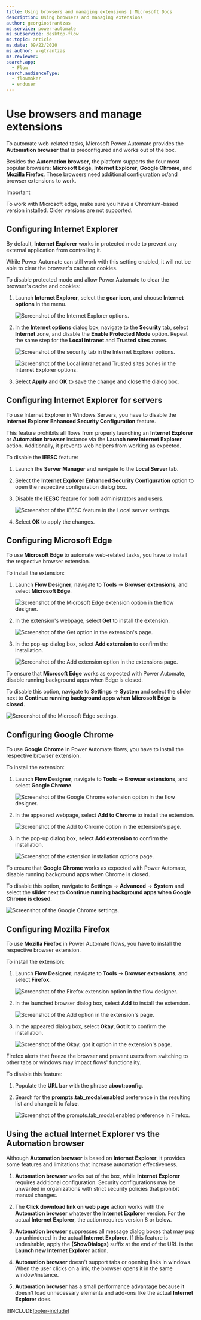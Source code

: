 ```yaml
---
title: Using browsers and managing extensions | Microsoft Docs
description: Using browsers and managing extensions
author: georgiostrantzas
ms.service: power-automate
ms.subservice: desktop-flow
ms.topic: article
ms.date: 09/22/2020
ms.author: v-gtrantzas
ms.reviewer:
search.app: 
  - Flow
search.audienceType: 
  - flowmaker
  - enduser
---
```


# Use browsers and manage extensions



To automate web-related tasks, Microsoft Power Automate provides the **Automation browser** that is preconfigured and works out of the box. 

Besides the **Automation browser**, the platform supports the four most popular browsers: **Microsoft Edge**, **Internet Explorer**, **Google Chrome**, and **Mozilla Firefox**. These browsers need additional configuration or/and browser extensions to work.

> [!IMPORTANT]
> To work with Microsoft edge, make sure you have a Chromium-based version installed. Older versions are not supported. 

## Configuring Internet Explorer

By default, **Internet Explorer** works in protected mode to prevent any external application from controlling it.

While Power Automate can still work with this setting enabled, it will not be able to clear the browser's cache or cookies.

To disable protected mode and allow Power Automate to clear the browser's cache and cookies:

1. Launch **Internet Explorer**, select the **gear icon**, and choose **Internet options** in the menu.

    ![Screenshot of the Internet Explorer options.](media/using-browsers/internet-explorer-options.png)

1. In the **Internet options** dialog box, navigate to the **Security** tab, select **Internet** zone, and disable the **Enable Protected Mode** option. Repeat the same step for the **Local intranet** and **Trusted sites** zones.

    ![Screenshot of the security tab in the Internet Explorer options.](media/using-browsers/internet-explorer-internet-protected-mode.png) 
    
    ![Screenshot of the Local intranet and Trusted sites zones in the Internet Explorer options.](media/using-browsers/internet-explorer-local-intranet-protected-mode.png)

1. Select **Apply** and **OK** to save the change and close the dialog box.

## Configuring Internet Explorer for servers

To use Internet Explorer in Windows Servers, you have to disable the **Internet Explorer Enhanced Security Configuration** feature.

This feature prohibits all flows from properly launching an **Internet Explorer** or **Automation browser** instance via the **Launch new Internet Explorer** action. Additionally, it prevents web helpers from working as expected. 

To disable the **IEESC** feature:

1. Launch the **Server Manager** and navigate to the **Local Server** tab.

1. Select the **Internet Explorer Enhanced Security Configuration** option to open the respective configuration dialog box.

1. Disable the **IEESC** feature for both administrators and users.

    ![Screenshot of the IEESC feature in the Local server settings.](media/using-browsers/internet-explorer-servers.png)

1. Select **OK** to apply the changes.

## Configuring Microsoft Edge

To use **Microsoft Edge** to automate web-related tasks, you have to install the respective browser extension.

To install the extension:

1. Launch **Flow Designer**, navigate to **Tools** -> **Browser extensions**, and select **Microsoft Edge**.

    ![Screenshot of the Microsoft Edge extension option in the flow designer.](media/using-browsers/edge-extension-option.png)

1. In the extension's webpage, select **Get** to install the extension. 

   ![Screenshot of the Get option in the extension's page.](media/using-browsers/edge-get-extension.png)

1. In the pop-up dialog box, select **Add extension** to confirm the installation. 

   ![Screenshot of the Add extension option in the extensions page.](media/using-browsers/edge-add-extension.png)

To ensure that **Microsoft Edge** works as expected with Power Automate, disable running background apps when Edge is closed. 

To disable this option, navigate to **Settings** -> **System** and select the **slider** next to **Continue running background apps when Microsoft Edge is closed**.

![Screenshot of the Microsoft Edge settings.](media/using-browsers/edge-options.png)

## Configuring Google Chrome

To use **Google Chrome** in Power Automate flows, you have to install the respective browser extension.

To install the extension:

1. Launch **Flow Designer**, navigate to **Tools** -> **Browser extensions**, and select **Google Chrome**.

    ![Screenshot of the Google Chrome extension option in the flow designer.](media/using-browsers/chrome-extension-option.png)

1. In the appeared webpage, select **Add to Chrome** to install the extension. 

   ![Screenshot of the Add to Chrome option in the extension's page.](media/using-browsers/chrome-add-extension.png)

1. In the pop-up dialog box, select **Add extension** to confirm the installation. 

   ![Screenshot of the extension installation options page.](media/using-browsers/chrome-add-extension-confirmation.png)

To ensure that **Google Chrome** works as expected with Power Automate, disable running background apps when Chrome is closed. 

To disable this option, navigate to **Settings** -> **Advanced** -> **System** and select the **slider** next to **Continue running background apps when Google Chrome is closed**.

![Screenshot of the Google Chrome settings.](media/using-browsers/chrome-options.png)

## Configuring Mozilla Firefox

To use **Mozilla Firefox** in Power Automate flows, you have to install the respective browser extension.

To install the extension:

1. Launch **Flow Designer**, navigate to **Tools** -> **Browser extensions**, and select **Firefox**.

    ![Screenshot of the Firefox extension option in the flow designer.](media/using-browsers/firefox-extension-option.png)

1. In the launched browser dialog box, select **Add** to install the extension. 

   ![Screenshot of the Add option in the extension's page.](media/using-browsers/firefox-add-extension.png)

1. In the appeared dialog box, select **Okay, Got it** to confirm the installation.

   ![Screenshot of the Okay, got it option in the extension's page.](media/using-browsers/firefox-add-extension-confirmation.png)

Firefox alerts that freeze the browser and prevent users from switching to other tabs or windows may impact flows' functionality. 

To disable this feature:

1. Populate the **URL bar** with the phrase **about:config**.

1. Search for the **prompts.tab_modal.enabled** preference in the resulting list and change it to **false**.

    ![Screenshot of the prompts.tab_modal.enabled preference in Firefox.](media/using-browsers/firefox-options.png)

## Using the actual Internet Explorer vs the Automation browser

Although **Automation browser** is based on **Internet Explorer**, it provides some features and limitations that increase automation effectiveness.

1. **Automation browser** works out of the box, while **Internet Explorer** requires additional configuration. Security configurations may be unwanted in organizations with strict security policies that prohibit manual changes. 

1. The **Click download link on web page** action works with the **Automation browser** whatever the **Internet Explorer** version. For the actual **Internet Explorer**, the action requires version 8 or below.

1. **Automation browser** suppresses all message dialog boxes that may pop up unhindered in the actual **Internet Explorer**. If this feature is undesirable, apply the **(ShowDialogs)** suffix at the end of the URL in the **Launch new Internet Explorer** action.

1. **Automation browser** doesn't support tabs or opening links in windows. When the user clicks on a link, the browser opens it in the same window/instance.

1. **Automation browser** has a small performance advantage because it doesn't load unnecessary elements and add-ons like the actual **Internet Explorer** does.





[!INCLUDE[footer-include](../includes/footer-banner.md)]